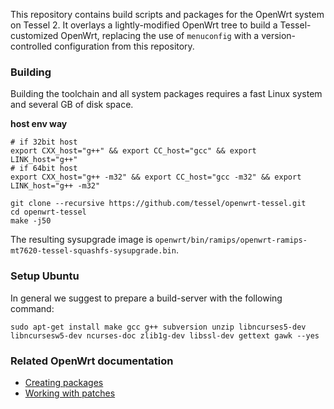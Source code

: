 This repository contains build scripts and packages for the OpenWrt system on Tessel 2. It overlays
a lightly-modified OpenWrt tree to build a Tessel-customized OpenWrt, replacing the use of
`menuconfig` with a version-controlled configuration from this repository.

### Building

Building the toolchain and all system packages requires a fast Linux system and several GB of disk
space.

**host env way**
```
# if 32bit host
export CXX_host="g++" && export CC_host="gcc" && export LINK_host="g++"
# if 64bit host
export CXX_host="g++ -m32" && export CC_host="gcc -m32" && export LINK_host="g++ -m32"
```

```
git clone --recursive https://github.com/tessel/openwrt-tessel.git
cd openwrt-tessel
make -j50
```

The resulting sysupgrade image is
`openwrt/bin/ramips/openwrt-ramips-mt7620-tessel-squashfs-sysupgrade.bin`.

### Setup Ubuntu

In general we suggest to prepare a build-server with the following command:
```
sudo apt-get install make gcc g++ subversion unzip libncurses5-dev libncursesw5-dev ncurses-doc zlib1g-dev libssl-dev gettext gawk --yes
```

### Related OpenWrt documentation

* [Creating packages](http://wiki.openwrt.org/doc/devel/packages)
* [Working with patches](http://wiki.openwrt.org/doc/devel/patches)
